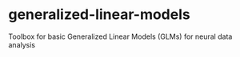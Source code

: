 # generalized-linear-models
Toolbox for basic Generalized Linear Models (GLMs) for neural data analysis
